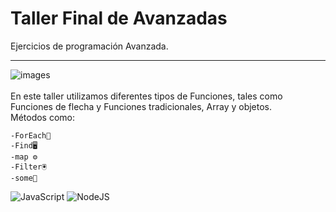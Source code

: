 # Taller Final de Avanzadas
Ejercicios de programación Avanzada.
<br>

***

![images](https://www.tutorialrepublic.com/lib/images/javascript-illustration.png)
<br>
<br>
 En este taller utilizamos diferentes tipos de Funciones, tales como Funciones de flecha y Funciones tradicionales, Array y objetos.
<br>
Métodos como:
<br>

`-ForEach🧨`
<br>
`-Find🖥`
<br>
`-map ⚙`
<br>
`-Filter🖲`
<br>
`-some🧮`

![JavaScript](https://img.shields.io/badge/javascript-%23323330.svg?style=for-the-badge&logo=javascript&logoColor=%23F7DF1E)
![NodeJS](https://img.shields.io/badge/node.js-6DA55F?style=for-the-badge&logo=node.js&logoColor=white)


